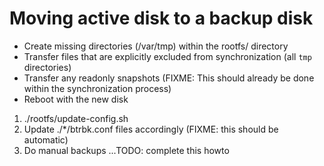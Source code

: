 # Moving active disk to a backup disk

* Create missing directories (/var/tmp) within the rootfs/ directory 
* Transfer files that are explicitly excluded from synchronization (all `tmp` directories)
* Transfer any readonly snapshots (FIXME: This should already be done within the synchronization process)
* Reboot with the new disk
1. ./rootfs/update-config.sh
2. Update ./*/btrbk.conf files accordingly (FIXME: this should be automatic)
3. Do manual backups
...TODO: complete this howto

